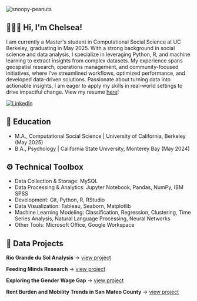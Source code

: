 ![snoopy-peanuts](https://github.com/user-attachments/assets/087c9c56-971f-445a-a386-ee029cfe19d9)

## 👩🏻‍💻 Hi, I'm Chelsea!
I am currently a Master's student in Computational Social Science at UC Berkeley, graduating in May 2025. With a strong background in social science and data analysis, I specialize in leveraging Python, R, and machine learning to extract insights from complex datasets. My experience spans geospatial research, operations management, and community-focused initiatives, where I’ve streamlined workflows, optimized performance, and developed data-driven solutions. Passionate about turning data into actionable insights, I am eager to apply my skills in real-world settings to drive impactful change. View my resume [here](https://drive.google.com/file/d/1sKXVpjN1wi-obQv2tKxCTy2ken7kB31w/view?usp=drive_link)!

[![LinkedIn](https://img.shields.io/badge/LinkedIn-Connect-blue?style=flat&logo=linkedin)](https://www.linkedin.com/in/chelsjav/)

## 📖 Education
- M.A., Computational Social Science | University of California, Berkeley (May 2025)
- B.A., Psychology | California State University, Monterey Bay (May 2024)

## ⚙️ Technical Toolbox
- Data Collection & Storage: MySQL
- Data Processing & Analytics: Jupyter Notebook, Pandas, NumPy, IBM SPSS
- Development: Git, Python, R, RStudio
- Data Visualization: Tableau, Seaborn, Matplotlib
- Machine Learning Modeling: Classification, Regression, Clustering, Time Series Analysis, Natural Language Processing, Neural Networks
- Other Tools: Microsoft Office, Google Workspace

## 📁 Data Projects
**Rio Grande du Sol Analysis** →
[view project](https://github.com/chelsjav/rio-grande-do-sul-analysis)

**Feeding Minds Research** →
[view project](https://github.com/chelsjav/feeding-minds-research)

**Exploring the Gender Wage Gap** →
[view project](https://github.com/chelsjav/gender-wage-gap)

**Rent Burden and Mobility Trends in San Mateo County** →
[view project](https://github.com/qianzhilie/Compss224a-Project)
